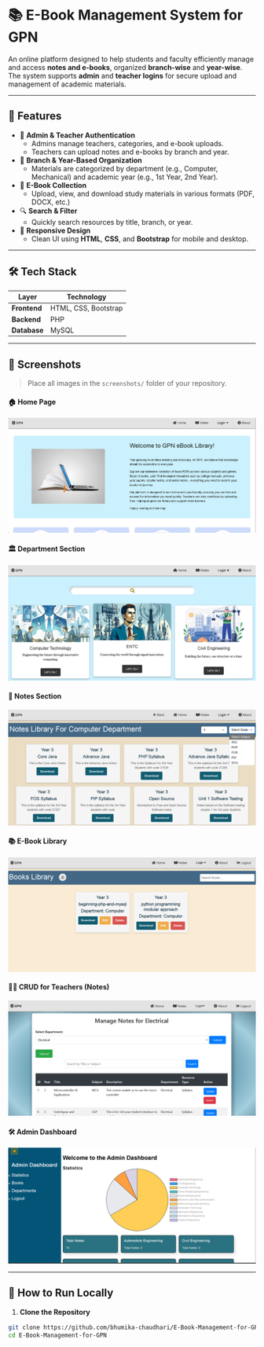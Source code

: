 # 📚 E-Book Management System for GPN

An online platform designed to help students and faculty efficiently manage and access **notes and e-books**, organized **branch-wise** and **year-wise**. The system supports **admin** and **teacher logins** for secure upload and management of academic materials.

---

## 🌟 Features

* 🔐 **Admin & Teacher Authentication**
  * Admins manage teachers, categories, and e-book uploads.
  * Teachers can upload notes and e-books by branch and year.
* 📂 **Branch & Year-Based Organization**
  * Materials are categorized by department (e.g., Computer, Mechanical) and academic year (e.g., 1st Year, 2nd Year).
* 📖 **E-Book Collection**
  * Upload, view, and download study materials in various formats (PDF, DOCX, etc.)
* 🔍 **Search & Filter**
  * Quickly search resources by title, branch, or year.
* 📱 **Responsive Design**
  * Clean UI using **HTML**, **CSS**, and **Bootstrap** for mobile and desktop.

---

## 🛠️ Tech Stack

| Layer        | Technology           |
| ------------ | -------------------- |
| **Frontend** | HTML, CSS, Bootstrap |
| **Backend**  | PHP                  |
| **Database** | MySQL                |

---

## 📸 Screenshots

> Place all images in the `screenshots/` folder of your repository.

#### 🏠 Home Page  
![Home Page](screenshots/homepage.png)

#### 🏛️ Department Section  
![Department Section](screenshots/department-section.png)

#### 📝 Notes Section  
![Notes Section](screenshots/notes-section.png)

#### 📚 E-Book Library  
![E-Book Library](screenshots/books-library.png)

#### 👨‍🏫 CRUD for Teachers (Notes)  
![Teacher Notes CRUD](screenshots/teacher-notes-crud.png)

#### 🛠️ Admin Dashboard  
![Admin Dashboard](screenshots/admin-dashboard.png)

---

## 🚀 How to Run Locally

1. **Clone the Repository**
```bash
git clone https://github.com/bhumika-chaudhari/E-Book-Management-for-GPN.git
cd E-Book-Management-for-GPN
